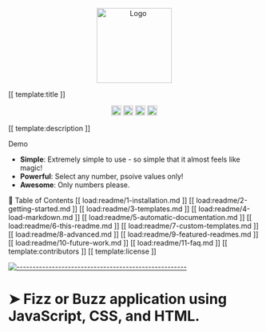 <!-- ⚠️ This README has been generated from the file(s) "blueprint.md" ⚠️--><p align="center">
  <img src="https://repository-images.githubusercontent.com/394708721/49658f52-32f5-4fb5-aaa8-9553f34577d8" alt="Logo" width="150" height="150" />
</p> [[ template:title ]] <p align="center">
		<a href="https://david-dm.org/brian-reed-software/fizzbuzz-checker"><img alt="Dependencies" src="https://img.shields.io/david/brian-reed-software/fizzbuzz-checker.svg" height="20"/></a>
<a href="https://github.com/brian-reed-software/fizzbuzz-checker/graphs/contributors"><img alt="Contributors" src="https://img.shields.io/github/contributors/brian-reed-software/fizzbuzz-checker.svg" height="20"/></a>
<a href="https://github.com/badges/shields"><img alt="Custom badge" src="https://img.shields.io/badge/custom-badge-f39f37.svg" height="20"/></a>
<a href="https://github.com/andreasbm/readme/graphs/commit-activity"><img alt="Maintained" src="https://img.shields.io/badge/Maintained%3F-yes-green.svg" height="20"/></a>
	</p>
 [[ template:description ]]

Demo

* **Simple**: Extremely simple to use - so simple that it almost feels like magic!
* **Powerful**: Select any number, psoive values only!
* **Awesome**: Only numbers please.

📖 Table of Contents
[[ load:readme/1-installation.md ]] [[ load:readme/2-getting-started.md ]] [[ load:readme/3-templates.md ]] [[ load:readme/4-load-markdown.md ]] [[ load:readme/5-automatic-documentation.md ]] [[ load:readme/6-this-readme.md ]] [[ load:readme/7-custom-templates.md ]] [[ load:readme/8-advanced.md ]] [[ load:readme/9-featured-readmes.md ]] [[ load:readme/10-future-work.md ]] [[ load:readme/11-faq.md ]] [[ template:contributors ]] [[ template:license ]]

[![-----------------------------------------------------](https://raw.githubusercontent.com/andreasbm/readme/master/assets/lines/colored.png)](#fizz-or-buzz-application-using-javascript-css-and-html)

# ➤ Fizz or Buzz application using JavaScript, CSS, and HTML.

